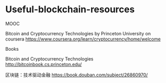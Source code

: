 # Useful-blockchain-resources

MOOC

Bitcoin and Cryptocurrency Technologies by Princeton University on coursera https://www.coursera.org/learn/cryptocurrency/home/welcome 


Books

Bitcoin and Cryptocurrency Technologies http://bitcoinbook.cs.princeton.edu/

区块链：技术驱动金融 https://book.douban.com/subject/26860970/

